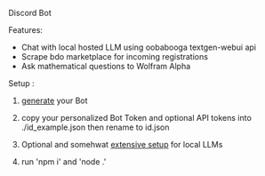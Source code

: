 Discord Bot

Features:

* Chat with local hosted LLM using oobabooga textgen-webui api
* Scrape bdo marketplace for incoming registrations
* Ask mathematical questions to Wolfram Alpha 


Setup : 

1. [generate](https://discord.com/developers/) your Bot 

2. copy your personalized Bot Token and optional API tokens into ./id_example.json then rename to id.json

3. Optional and somehwat [extensive setup](https://github.com/oobabooga/text-generation-webui) for local LLMs 

4. run 'npm i' and 'node .'
